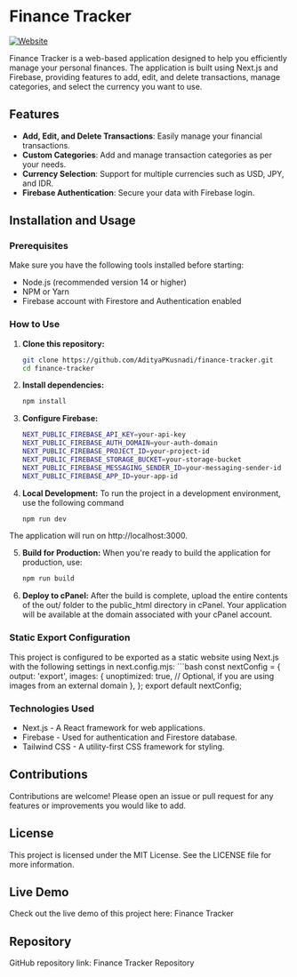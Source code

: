 # Finance Tracker

[![Website](https://img.shields.io/website?url=https%3A%2F%2Ffinancialtracker.nisgroup.online)](https://financialtracker.nisgroup.online)

Finance Tracker is a web-based application designed to help you efficiently manage your personal finances. The application is built using Next.js and Firebase, providing features to add, edit, and delete transactions, manage categories, and select the currency you want to use.

## Features

- **Add, Edit, and Delete Transactions**: Easily manage your financial transactions.
- **Custom Categories**: Add and manage transaction categories as per your needs.
- **Currency Selection**: Support for multiple currencies such as USD, JPY, and IDR.
- **Firebase Authentication**: Secure your data with Firebase login.

## Installation and Usage

### Prerequisites

Make sure you have the following tools installed before starting:

- Node.js (recommended version 14 or higher)
- NPM or Yarn
- Firebase account with Firestore and Authentication enabled

### How to Use

1. **Clone this repository:**

   ```bash
   git clone https://github.com/AdityaPKusnadi/finance-tracker.git
   cd finance-tracker
2. **Install dependencies:**
    ```bash
    npm install

3. **Configure Firebase:**
    ```bash
    NEXT_PUBLIC_FIREBASE_API_KEY=your-api-key
    NEXT_PUBLIC_FIREBASE_AUTH_DOMAIN=your-auth-domain
    NEXT_PUBLIC_FIREBASE_PROJECT_ID=your-project-id
    NEXT_PUBLIC_FIREBASE_STORAGE_BUCKET=your-storage-bucket
    NEXT_PUBLIC_FIREBASE_MESSAGING_SENDER_ID=your-messaging-sender-id
    NEXT_PUBLIC_FIREBASE_APP_ID=your-app-id

4. **Local Development:**
To run the project in a development environment, use the following command
    ```bash
    npm run dev

The application will run on http://localhost:3000.

5. **Build for Production:**
When you're ready to build the application for production, use:
    ```bash
    npm run build
6. **Deploy to cPanel:**
After the build is complete, upload the entire contents of the out/ folder to the public_html directory in cPanel.
Your application will be available at the domain associated with your cPanel account.

### Static Export Configuration
This project is configured to be exported as a static website using Next.js with the following settings in next.config.mjs:
    ```bash
    const nextConfig = {
    output: 'export',
    images: {
        unoptimized: true, // Optional, if you are using images from an external domain
    },
    };
    export default nextConfig;

### Technologies Used
- Next.js - A React framework for web applications.
- Firebase - Used for authentication and Firestore database.
- Tailwind CSS - A utility-first CSS framework for styling.

## Contributions
Contributions are welcome! Please open an issue or pull request for any features or improvements you would like to add.

## License
This project is licensed under the MIT License. See the LICENSE file for more information.

## Live Demo
Check out the live demo of this project here: Finance Tracker

## Repository
GitHub repository link: Finance Tracker Repository
